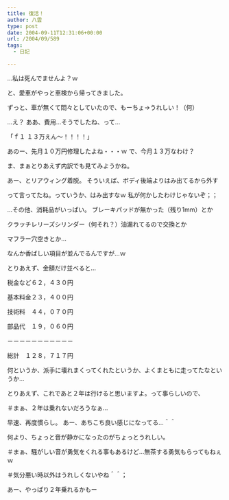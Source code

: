 ```yaml
---
title: 復活！
author: 八雲
type: post
date: 2004-09-11T12:31:06+00:00
url: /2004/09/589
tags:
  - 日記

---
```

…私は死んでませんよ？ｗ

と、愛車がやっと車検から帰ってきました。
  
ずっと、車が無くて悶々としていたので、もーちょ→うれしい！（何）
  
…え？ ああ、費用…そうでしたね、って…

「ｆ１ １３万えん～！！！！」

あのー、先月１０万円修理したよね・・・ｗ で、今月１３万なわけ？
  
ま、まぁとりあえず内訳でも見てみようかね。
  
あー、とリアウィング着脱。 そういえば、ボディ後端よりはみ出てるから外す
  
って言ってたね。っていうか、はみ出すなｗ 私が何かしたわけじゃないぞ；；
  
…その他、消耗品がいっぱい。 ブレーキパッドが無かった（残り1mm）とか
  
クラッチレリーズシリンダー（何それ？）油漏れてるので交換とか
  
マフラー穴空きとか…
  
なんか香ばしい項目が並んでるんですが…ｗ
  
とりあえず、金額だけ並べると…
  
税金など６２，４３０円
  
基本料金２３，４００円
  
技術料　４４，０７０円
  
部品代　１９，０６０円
  
－－－－－－－－－－－
  
総計　１２８，７１７円

何というか、派手に壊れまくってくれたというか、よくまともに走ってたなというか…
  
とりあえず、これであと２年は行けると思いますよ。って事らしいので、
  
＃まぁ、２年は乗れないだろうなぁ…
  
早速、再度慣らし。 あー、あちこち良い感じになってる…＾＾
  
何より、ちょっと音が静かになったのがちょっとうれしい。
  
＃まぁ、騒がしい音が勇気をくれる事もあるけど…無茶する勇気もらってもねぇｗ
  
＃気分悪い時以外はうれしくないやね＾＾；

あー、やっぱり２年乗れるかもー
